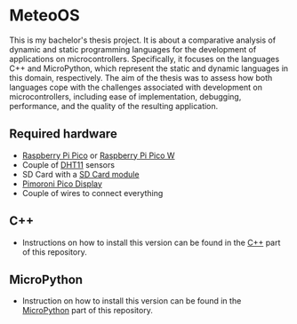 # MeteoOS

This is my bachelor's thesis project. It is about a comparative analysis of dynamic and static programming languages for the development of applications on microcontrollers. Specifically, it focuses on the languages C++ and MicroPython, which represent the static and dynamic languages in this domain, respectively. The aim of the thesis was to assess how both languages cope with the challenges associated with development on microcontrollers, including ease of implementation, debugging, performance, and the quality of the resulting application.

## Required hardware
- [Raspberry Pi Pico](https://www.raspberrypi.com/products/raspberry-pi-pico/) or [Raspberry Pi Pico W](https://botland.cz/moduly-a-soupravy-pro-raspberry-pi-pico/21574-raspberry-pi-pico-w-rp2040-arm-cortex-m0-cyw43439-wifi-5056561803173.html)
- Couple of [DHT11](https://botland.cz/multifunkcni-senzory/4918-cidlo-teploty-a-vlhkosti-dht11-modul-iduino-se052-5903351241335.html) sensors
- SD Card with a [SD Card module](https://botland.cz/prislusenstvi-pro-pametove-karty/8230-modul-ctecky-karet-microsd-5904422311278.html)
- [Pimoroni Pico Display](https://botland.cz/raspberry-pi-pico-hat-klavesnice-a-displeje/18879-pico-display-pack-prekryti-s-ips-lcd-114-240x135px-displejem-769894017081.html)
- Couple of wires to connect everything

## C++
- Instructions on how to install this version can be found in the [C++](https://github.com/Screedy/MeteoOS/tree/main/C%2B%2B) part of this repository.

## MicroPython
- Instruction on how to install this version can be found in the [MicroPython](https://github.com/Screedy/MeteoOS/tree/main/MicroPython) part of this repository. 
